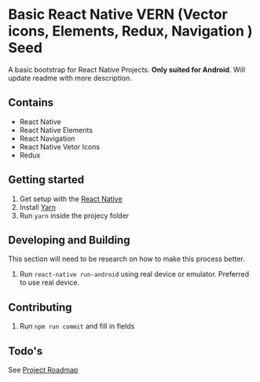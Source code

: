 # Basic React Native VERN (Vector icons, Elements, Redux, Navigation ) Seed
A basic bootstrap for React Native Projects. **Only suited for Android**. Will update readme with more description.

## Contains
* React Native
* React Native Elements
* React Navigation
* React Native Vetor Icons
* Redux


## Getting started

1. Get setup with the [React Native](https://facebook.github.io/react-native/docs/getting-started.html)
1. Install [Yarn](https://yarnpkg.com/en/docs/install)
1. Run `yarn` inside the projecy folder

## Developing and Building
This section will need to be research on how to make this process better.

1. Run `react-native run-android` using real device or emulator. Preferred to use real device.

## Contributing

1. Run `npm run commit` and fill in fields

## Todo's
See [Project Roadmap](https://github.com/joshvillahermosa/react-native-vern-seed/projects/1) 
